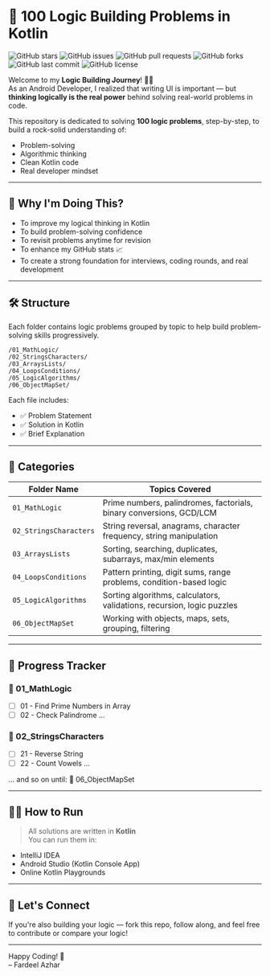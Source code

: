 # 🧠 100 Logic Building Problems in Kotlin

![GitHub stars](https://img.shields.io/github/stars/chFardeelAzhar/dsa-with-kotlin)
![GitHub issues](https://img.shields.io/github/issues/chFardeelAzhar/dsa-with-kotlin)
![GitHub pull requests](https://img.shields.io/github/issues-pr/chFardeelAzhar/dsa-with-kotlin)
![GitHub forks](https://img.shields.io/github/forks/chFardeelAzhar/dsa-with-kotlin)
![GitHub last commit](https://img.shields.io/github/last-commit/chFardeelAzhar/dsa-with-kotlin)
![GitHub license](https://img.shields.io/github/license/chFardeelAzhar/dsa-with-kotlin)


Welcome to my **Logic Building Journey**! 👨‍💻  
As an Android Developer, I realized that writing UI is important — but **thinking logically is the real power** behind solving real-world problems in code.

This repository is dedicated to solving **100 logic problems**, step-by-step, to build a rock-solid understanding of:
- Problem-solving
- Algorithmic thinking
- Clean Kotlin code
- Real developer mindset

---

## 🚀 Why I'm Doing This?

- To improve my logical thinking in Kotlin
- To build problem-solving confidence
- To revisit problems anytime for revision
- To enhance my GitHub stats 📈
- To create a strong foundation for interviews, coding rounds, and real development

---

## 🛠 Structure

Each folder contains logic problems grouped by topic to help build problem-solving skills progressively.

```
/01_MathLogic/
/02_StringsCharacters/
/03_ArraysLists/
/04_LoopsConditions/
/05_LogicAlgorithms/
/06_ObjectMapSet/
```


Each file includes:
- ✅ Problem Statement
- ✅ Solution in Kotlin
- ✅ Brief Explanation

---

## 🧩 Categories

| Folder Name | Topics Covered |
|-------------|----------------|
| `01_MathLogic`         | Prime numbers, palindromes, factorials, binary conversions, GCD/LCM |
| `02_StringsCharacters` | String reversal, anagrams, character frequency, string manipulation |
| `03_ArraysLists`       | Sorting, searching, duplicates, subarrays, max/min elements |
| `04_LoopsConditions`   | Pattern printing, digit sums, range problems, condition-based logic |
| `05_LogicAlgorithms`   | Sorting algorithms, calculators, validations, recursion, logic puzzles |
| `06_ObjectMapSet`      | Working with objects, maps, sets, grouping, filtering |


---

## 📘 Progress Tracker

### 📂 01_MathLogic
- [ ] 01 - Find Prime Numbers in Array
- [ ] 02 - Check Palindrome
...

### 📂 02_StringsCharacters
- [ ] 21 - Reverse String
- [ ] 22 - Count Vowels
...

... and so on until:
📂 06_ObjectMapSet


---

## 🧑‍💻 How to Run

> All solutions are written in **Kotlin**  
> You can run them in:
- IntelliJ IDEA
- Android Studio (Kotlin Console App)
- Online Kotlin Playgrounds

---

## 🙌 Let's Connect

If you're also building your logic — fork this repo, follow along, and feel free to contribute or compare your logic!

---

Happy Coding! 🚀  
– Fardeel Azhar



